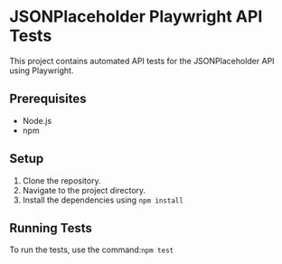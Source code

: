 # JSONPlaceholder Playwright API Tests

This project contains automated API tests for the JSONPlaceholder API using Playwright.

## Prerequisites

- Node.js 
- npm 

## Setup

1. Clone the repository.
2. Navigate to the project directory.
3. Install the dependencies using `npm install`

## Running Tests
To run the tests, use the command:`npm test`